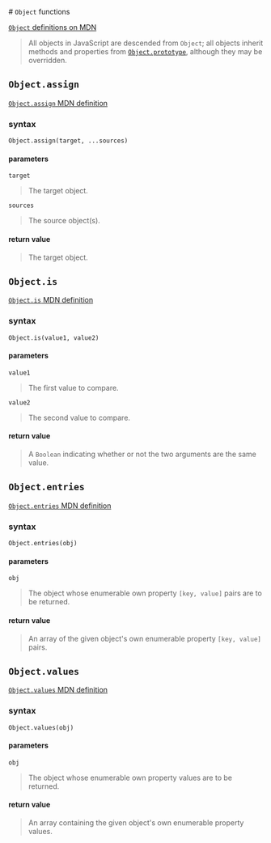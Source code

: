 # `Object` functions

[`Object` definitions on MDN](https://developer.mozilla.org/en-US/docs/Web/JavaScript/Reference/Global_Objects/Object)

> All objects in JavaScript are descended from `Object`; all objects inherit methods and properties from 
> [`Object.prototype`](https://developer.mozilla.org/en-US/docs/Web/JavaScript/Reference/Global_Objects/Object/prototype), 
> although they may be overridden.


## `Object.assign`

[`Object.assign` MDN definition](https://developer.mozilla.org/en-US/docs/Web/JavaScript/Reference/Global_Objects/Object/assign)

### syntax

`Object.assign(target, ...sources)`

#### parameters

`target`
> The target object.

`sources`
> The source object(s).
 
#### return value

> The target object.


## `Object.is`

[`Object.is` MDN definition](https://developer.mozilla.org/en-US/docs/Web/JavaScript/Reference/Global_Objects/Object/is)

### syntax

`Object.is(value1, value2)`

#### parameters

`value1`
> The first value to compare.

`value2`
> The second value to compare.
 
#### return value

> A `Boolean` indicating whether or not the two arguments are the same value.


## `Object.entries`

[`Object.entries` MDN definition](https://developer.mozilla.org/en-US/docs/Web/JavaScript/Reference/Global_Objects/Object/entries)

### syntax

`Object.entries(obj)`

#### parameters

`obj`
> The object whose enumerable own property `[key, value]` pairs are to be returned.

#### return value

> An array of the given object's own enumerable property `[key, value]` pairs.


## `Object.values`

[`Object.values` MDN definition](https://developer.mozilla.org/en-US/docs/Web/JavaScript/Reference/Global_Objects/Object/values)

### syntax

`Object.values(obj)`

#### parameters

`obj`
> The object whose enumerable own property values are to be returned.
  

#### return value

> An array containing the given object's own enumerable property values.
